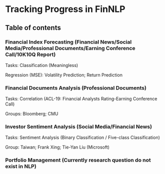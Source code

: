 # Tracking Progress in FinNLP

## Table of contents

### Financial Index Forecasting (Financial News/Social Media/Professional Documents/Earning Conference Call/10K10Q Report)
Tasks:
Classification (Meaningless)

Regression (MSE): Volatility Prediction; Return Prediction

### Financial Documents Analysis (Professional Documents)
Tasks:
Correlation (ACL-19: Financial Analysts Rating-Earning Conference Call)

Groups:
Bloomberg; CMU

### Investor Sentiment Analysis (Social Media/Financial News)
Tasks:
Sentiment Analysis (Binary Classification / Five-class Classification)

Group:
Taiwan; Frank Xing; Tie-Yan Liu (Microsoft)

### Portfolio Management (Currently research question do not exist in NLP)
